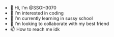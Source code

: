 - 👋 Hi, I’m @SSOH3070
- 👀 I’m interested in coding
- 🌱 I’m currently learning in sussy school
- 💞️ I’m looking to collaborate with my best friend
- 📫 How to reach me idk

<!---
SSOH3070/SSOH3070 is a ✨ special ✨ repository because its `README.md` (this file) appears on your GitHub profile.
You can click the Preview link to take a look at your changes.
--->
